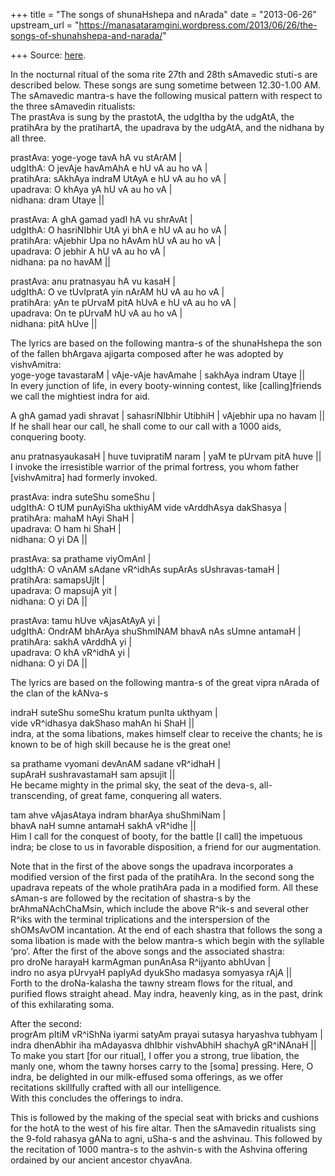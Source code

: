 +++
title = "The songs of shunaHshepa and nArada"
date = "2013-06-26"
upstream_url = "https://manasataramgini.wordpress.com/2013/06/26/the-songs-of-shunahshepa-and-narada/"

+++
Source: [here](https://manasataramgini.wordpress.com/2013/06/26/the-songs-of-shunahshepa-and-narada/).

In the nocturnal ritual of the soma rite 27th and 28th sAmavedic stuti-s are described below. These songs are sung sometime between 12.30-1.00 AM. The sAmavedic mantra-s have the following musical pattern with respect to the three sAmavedin ritualists:  
The prastAva is sung by the prastotA, the udgItha by the udgAtA, the pratihAra by the pratihartA, the upadrava by the udgAtA, and the nidhana by all three.

prastAva: yoge-yoge tavA hA vu stArAM \|  
udgIthA: O jevAje havAmAhA e hU vA au ho vA \|  
pratihAra: sAkhAya indraM UtAyA e hU vA au ho vA \|  
upadrava: O khAya yA hU vA au ho vA \|  
nidhana: dram Utaye \|\|

prastAva: A ghA gamad yadI hA vu shrAvAt \|  
udgIthA: O hasriNIbhir UtA yi bhA e hU vA au ho vA \|  
pratihAra: vAjebhir Upa no hAvAm hU vA au ho vA \|  
upadrava: O jebhir A hU vA au ho vA \|  
nidhana: pa no havAM \|\|

prastAva: anu pratnasyau hA vu kasaH \|  
udgIthA: O ve tUvIpratA yin nArAM hU vA au ho vA \|  
pratihAra: yAn te pUrvaM pitA hUvA e hU vA au ho vA \|  
upadrava: On te pUrvaM hU vA au ho vA \|  
nidhana: pitA hUve \|\|

The lyrics are based on the following mantra-s of the shunaHshepa the son of the fallen bhArgava ajigarta composed after he was adopted by vishvAmitra:  
yoge-yoge tavastaraM \| vAje-vAje havAmahe \| sakhAya indram Utaye \|\|  
In every junction of life, in every booty-winning contest, like \[calling\]friends we call the mightiest indra for aid.

A ghA gamad yadi shravat \| sahasriNIbhir UtibhiH \| vAjebhir upa no havam \|\|  
If he shall hear our call, he shall come to our call with a 1000 aids, conquering booty.

anu pratnasyaukasaH \| huve tuvipratiM naram \| yaM te pUrvam pitA huve \|\|  
I invoke the irresistible warrior of the primal fortress, you whom father \[vishvAmitra\] had formerly invoked.

prastAva: indra suteShu someShu \|  
udgIthA: O tUM punAyiSha ukthiyAM vide vArddhAsya dakShasya \|  
pratihAra: mahaM hAyi ShaH \|  
upadrava: O ham hi ShaH \|  
nidhana: O yi DA \|\|

prastAva: sa prathame viyOmAnI \|  
udgIthA: O vAnAM sAdane vR^idhAs supArAs sUshravas-tamaH \|  
pratihAra: samapsUjIt \|  
upadrava: O mapsujA yit \|  
nidhana: O yi DA \|\|

prastAva: tamu hUve vAjasAtAyA yi \|  
udgIthA: OndrAM bhArAya shuShmINAM bhavA nAs sUmne antamaH \|  
pratihAra: sakhA vArddhA yi \|  
upadrava: O khA vR^idhA yi \|  
nidhana: O yi DA \|\|

The lyrics are based on the following mantra-s of the great vipra nArada of the clan of the kANva-s

indraH suteShu someShu kratum punIta ukthyam \|  
vide vR^idhasya dakShaso mahAn hi ShaH \|\|  
indra, at the soma libations, makes himself clear to receive the chants; he is known to be of high skill because he is the great one!

sa prathame vyomani devAnAM sadane vR^idhaH \|  
supAraH sushravastamaH sam apsujit \|\|  
He became mighty in the primal sky, the seat of the deva-s, all-transcending, of great fame, conquering all waters.

tam ahve vAjasAtaya indram bharAya shuShmiNam \|  
bhavA naH sumne antamaH sakhA vR^idhe \|\|  
Him I call for the conquest of booty, for the battle \[I call\] the impetuous indra; be close to us in favorable disposition, a friend for our augmentation.

Note that in the first of the above songs the upadrava incorporates a modified version of the first pada of the pratihAra. In the second song the upadrava repeats of the whole pratihAra pada in a modified form. All these sAman-s are followed by the recitation of shastra-s by the brAhmaNAchChaMsin, which include the above R^ik-s and several other R^iks with the terminal triplications and the interspersion of the shOMsAvOM incantation. At the end of each shastra that follows the song a soma libation is made with the below mantra-s which begin with the syllable ‘pro’. After the first of the above songs and the associated shastra:  
pro droNe harayaH karmAgman punAnAsa R^ijyanto abhUvan \|  
indro no asya pUrvyaH papIyAd dyukSho madasya somyasya rAjA \|\|  
Forth to the droNa-kalasha the tawny stream flows for the ritual, and purified flows straight ahead. May indra, heavenly king, as in the past, drink of this exhilarating soma.

After the second:  
progrAm pItiM vR^iShNa iyarmi satyAm prayai sutasya haryashva tubhyam \|  
indra dhenAbhir iha mAdayasva dhIbhir vishvAbhiH shachyA gR^iNAnaH \|\|  
To make you start \[for our ritual\], I offer you a strong, true libation, the manly one, whom the tawny horses carry to the \[soma\] pressing. Here, O indra, be delighted in our milk-effused soma offerings, as we offer recitations skillfully crafted with all our intelligence.  
With this concludes the offerings to indra.

This is followed by the making of the special seat with bricks and cushions for the hotA to the west of his fire altar. Then the sAmavedin ritualists sing the 9-fold rahasya gANa to agni, uSha-s and the ashvinau. This followed by the recitation of 1000 mantra-s to the ashvin-s with the Ashvina offering ordained by our ancient ancestor chyavAna.

